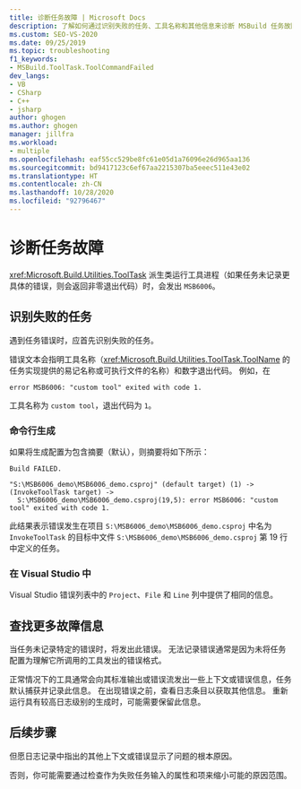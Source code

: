 ```yaml
---
title: 诊断任务故障 | Microsoft Docs
description: 了解如何通过识别失败的任务、工具名称和其他信息来诊断 MSBuild 任务故障。
ms.custom: SEO-VS-2020
ms.date: 09/25/2019
ms.topic: troubleshooting
f1_keywords:
- MSBuild.ToolTask.ToolCommandFailed
dev_langs:
- VB
- CSharp
- C++
- jsharp
author: ghogen
ms.author: ghogen
manager: jillfra
ms.workload:
- multiple
ms.openlocfilehash: eaf55cc529be8fc61e05d1a76096e26d965aa136
ms.sourcegitcommit: bd9417123c6ef67aa2215307ba5eeec511e43e02
ms.translationtype: HT
ms.contentlocale: zh-CN
ms.lasthandoff: 10/28/2020
ms.locfileid: "92796467"
---
```

# <a name="diagnosing-task-failures"></a>诊断任务故障

<xref:Microsoft.Build.Utilities.ToolTask> 派生类运行工具进程（如果任务未记录更具体的错误，则会返回非零退出代码）时，会发出 `MSB6006`。

## <a name="identifying-the-failing-task"></a>识别失败的任务

遇到任务错误时，应首先识别失败的任务。

错误文本会指明工具名称（<xref:Microsoft.Build.Utilities.ToolTask.ToolName> 的任务实现提供的易记名称或可执行文件的名称）和数字退出代码。 例如，在

```text
error MSB6006: "custom tool" exited with code 1.
```

工具名称为 `custom tool`，退出代码为 `1`。

### <a name="command-line-builds"></a>命令行生成

如果将生成配置为包含摘要（默认），则摘要将如下所示：

```text
Build FAILED.

"S:\MSB6006_demo\MSB6006_demo.csproj" (default target) (1) ->
(InvokeToolTask target) ->
  S:\MSB6006_demo\MSB6006_demo.csproj(19,5): error MSB6006: "custom tool" exited with code 1.
```

此结果表示错误发生在项目 `S:\MSB6006_demo\MSB6006_demo.csproj` 中名为 `InvokeToolTask` 的目标中文件 `S:\MSB6006_demo\MSB6006_demo.csproj` 第 19 行中定义的任务。

### <a name="in-visual-studio"></a>在 Visual Studio 中

Visual Studio 错误列表中的 `Project`、`File` 和 `Line` 列中提供了相同的信息。

## <a name="finding-more-failure-information"></a>查找更多故障信息

当任务未记录特定的错误时，将发出此错误。 无法记录错误通常是因为未将任务配置为理解它所调用的工具发出的错误格式。

正常情况下的工具通常会向其标准输出或错误流发出一些上下文或错误信息，任务默认捕获并记录此信息。 在出现错误之前，查看日志条目以获取其他信息。 重新运行具有较高日志级别的生成时，可能需要保留此信息。

## <a name="next-steps"></a>后续步骤

但愿日志记录中指出的其他上下文或错误显示了问题的根本原因。

否则，你可能需要通过检查作为失败任务输入的属性和项来缩小可能的原因范围。
